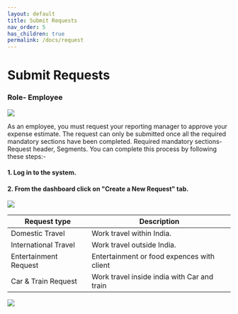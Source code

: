 ```yaml
---
layout: default
title: Submit Requests 
nav_order: 5
has_children: true
permalink: /docs/request
---
```

# Submit Requests
### Role- Employee


<img src="{{ site.url }}{{ site.baseurl }}\assets\images\request\req.png"> 


As an employee, you must request your reporting manager to approve your expense estimate. The request  can only be submitted once all the required mandatory sections have been completed. Required mandatory sections- Request header, Segments.
You can complete this process by following these steps:-

#### 1. Log in to the system.

#### 2. From the dashboard click on "Create a New Request" tab.

<img src="{{ site.url }}{{ site.baseurl }}\assets\images\request\req1.png">  

Request type | Description
--- | --- 
Domestic Travel | Work travel within India.
International Travel | Work travel outside India.
Entertainment Request | Entertainment or food expences with client
Car & Train Request | Work travel inside india with Car and train

<img src="{{ site.url }}{{ site.baseurl }}\assets\images\req.png">  
